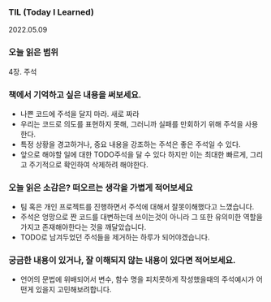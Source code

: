 

### TIL (Today I Learned)

2022.05.09

### 오늘 읽은 범위

4장. 주석

### 책에서 기억하고 싶은 내용을 써보세요.

- 나쁜 코드에 주석을 달지 마라. 새로 짜라
- 우리는 코드로 의도를 표현하지 못해, 그러니까 실패를 만회하기 위해 주석을 사용한다.
- 특정 상황을 경고하거나, 중요 내용을 강조하는 주석은 좋은 주석일 수 있다.
- 앞으로 해야할 일에 대한 TODO주석을 달 수 있다 하지만 이는 최대한 빠르게, 그리고 주기적으로 확인하여 삭제하려 해야한다.

### 오늘 읽은 소감은? 떠오르는 생각을 가볍게 적어보세요

- 팀 혹은 개인 프로젝트를 진행하면서 주석에 대해서 잘못이해했다고 느꼈습니다.
- 주석은 엉망으로 짠 코드를 대변하는데 쓰이는것이 아니라 그 또한 유의미한 역할을 가지고 존재해야한다는 것을 깨달았습니다.
- TODO로 남겨두었던 주석들을 제거하는 하루가 되어야겠습니다.

### 궁금한 내용이 있거나, 잘 이해되지 않는 내용이 있다면 적어보세요.

- 언어의 문법에 위배되어서 변수, 함수 명을 피치못하게 작성했을때의 주석예시가 어떤게 있을지 고민해보려합니다.
